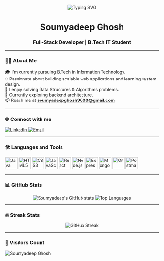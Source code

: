 <!-- Terminal-style animated header -->
<p align="center">
  <img src="https://readme-typing-svg.herokuapp.com?font=Fira+Code&duration=3000&pause=1000&center=true&vCenter=true&width=435&lines=Hi+%F0%9F%91%8B%2C+I'm+Soumyadeep+Ghosh!;Full-Stack+Developer+from+India;Passionate+about+DSA+%26+System+Design;Loves+building+cool+things+with+code" alt="Typing SVG" />
</p>

<h1 align="center">Soumyadeep Ghosh</h1>
<h3 align="center">Full-Stack Developer | B.Tech IT Student</h3>

---

### 👨‍💻 About Me

🎓 I'm currently pursuing B.Tech in Information Technology.  
💡 Passionate about building scalable web applications and learning system design.  
🧠 I enjoy solving Data Structures & Algorithms problems.  
🌱 Currently exploring backend architecture.  
📫 Reach me at **soumyadeepghosh9800@gmail.com**

---

### 🌐 Connect with me
<p align="left">
  <a href="https://www.linkedin.com/in/soumyadeep-ghosh-704a93289/" target="_blank">
    <img src="https://img.shields.io/badge/LinkedIn-blue?style=for-the-badge&logo=linkedin" alt="LinkedIn"/>
  </a>
  <a href="mailto:soumyadeepghosh9800@gmail.com">
    <img src="https://img.shields.io/badge/Gmail-red?style=for-the-badge&logo=gmail&logoColor=white" alt="Email"/>
  </a>
</p>

---

### 🛠️ Languages and Tools
<p align="left">
  <img src="https://cdn.jsdelivr.net/gh/devicons/devicon/icons/java/java-original.svg" alt="Java" width="40" height="40"/>
  <img src="https://cdn.jsdelivr.net/gh/devicons/devicon/icons/html5/html5-original.svg" alt="HTML5" width="40" height="40"/>
  <img src="https://cdn.jsdelivr.net/gh/devicons/devicon/icons/css3/css3-original.svg" alt="CSS3" width="40" height="40"/>
  <img src="https://cdn.jsdelivr.net/gh/devicons/devicon/icons/javascript/javascript-original.svg" alt="JavaScript" width="40" height="40"/>
  <img src="https://cdn.jsdelivr.net/gh/devicons/devicon/icons/react/react-original.svg" alt="React" width="40" height="40"/>
  <img src="https://cdn.jsdelivr.net/gh/devicons/devicon/icons/nodejs/nodejs-original.svg" alt="Node.js" width="40" height="40"/>
  <img src="https://cdn.jsdelivr.net/gh/devicons/devicon/icons/express/express-original.svg" alt="Express" width="40" height="40"/>
  <img src="https://cdn.jsdelivr.net/gh/devicons/devicon/icons/mongodb/mongodb-original.svg" alt="MongoDB" width="40" height="40"/>
  <img src="https://cdn.jsdelivr.net/gh/devicons/devicon/icons/git/git-original.svg" alt="Git" width="40" height="40"/>
  <img src="https://www.vectorlogo.zone/logos/getpostman/getpostman-icon.svg" alt="Postman" width="40" height="40"/>
</p>

---

### 📊 GitHub Stats

<p align="center">
  <img src="https://github-readme-stats.vercel.app/api?username=SoumyadeepGhosh&show_icons=true&theme=radical" alt="Soumyadeep's GitHub stats" />
  <img src="https://github-readme-stats.vercel.app/api/top-langs/?username=SoumyadeepGhosh&layout=compact&theme=radical" alt="Top Languages" />
</p>

---

### 🔥 Streak Stats

<p align="center">
  <img src="https://github-readme-streak-stats.herokuapp.com?user=SoumyadeepGhosh&theme=radical" alt="GitHub Streak" />
</p>

---

### 🧮 Visitors Count

<p align="left">
  <img src="https://komarev.com/ghpvc/?username=SoumyadeepGhosh&label=Profile%20views&color=0e75b6&style=flat" alt="Soumyadeep Ghosh" />
</p>
